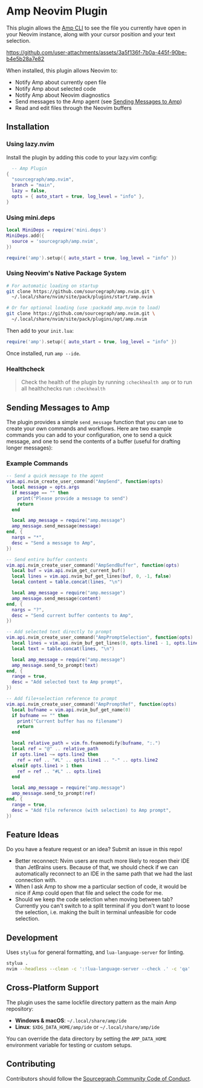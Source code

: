 # Amp Neovim Plugin

This plugin allows the [Amp CLI](https://ampcode.com/manual#cli) to see the file you currently have open in your Neovim instance, along with your cursor position and your text selection.

https://github.com/user-attachments/assets/3a5f136f-7b0a-445f-90be-b4e5b28a7e82

When installed, this plugin allows Neovim to:

- Notify Amp about currently open file
- Notify Amp about selected code
- Notify Amp about Neovim diagnostics
- Send messages to the Amp agent (see [Sending Messages to Amp](#sending-messages-to-amp))
- Read and edit files through the Neovim buffers

## Installation

### Using lazy.nvim

Install the plugin by adding this code to your lazy.vim config:

```lua
  -- Amp Plugin
{
  "sourcegraph/amp.nvim",
  branch = "main", 
  lazy = false,
  opts = { auto_start = true, log_level = "info" },
}
```

### Using mini.deps

```lua
local MiniDeps = require('mini.deps')
MiniDeps.add({
  source = 'sourcegraph/amp.nvim',
})

require('amp').setup({ auto_start = true, log_level = "info" })
```

### Using Neovim's Native Package System

```bash
# For automatic loading on startup
git clone https://github.com/sourcegraph/amp.nvim.git \
  ~/.local/share/nvim/site/pack/plugins/start/amp.nvim

# Or for optional loading (use :packadd amp.nvim to load)
git clone https://github.com/sourcegraph/amp.nvim.git \
  ~/.local/share/nvim/site/pack/plugins/opt/amp.nvim
```

Then add to your `init.lua`:

```lua
require('amp').setup({ auto_start = true, log_level = "info" })
```

Once installed, run `amp --ide`.

### Healthcheck
> Check the health of the plugin by running `:checkhealth amp` or to run all healthchecks run `:checkhealth`

## Sending Messages to Amp

The plugin provides a simple `send_message` function that you can use to create your own commands and workflows. Here are two example commands you can add to your configuration, one to send a quick message, and one to send the contents of a buffer (useful for drafting longer messages):

### Example Commands

```lua
-- Send a quick message to the agent
vim.api.nvim_create_user_command("AmpSend", function(opts)
  local message = opts.args
  if message == "" then
    print("Please provide a message to send")
    return
  end

  local amp_message = require("amp.message")
  amp_message.send_message(message)
end, {
  nargs = "*",
  desc = "Send a message to Amp",
})

-- Send entire buffer contents
vim.api.nvim_create_user_command("AmpSendBuffer", function(opts)
  local buf = vim.api.nvim_get_current_buf()
  local lines = vim.api.nvim_buf_get_lines(buf, 0, -1, false)
  local content = table.concat(lines, "\n")

  local amp_message = require("amp.message")
  amp_message.send_message(content)
end, {
  nargs = "?",
  desc = "Send current buffer contents to Amp",
})

-- Add selected text directly to prompt
vim.api.nvim_create_user_command("AmpPromptSelection", function(opts)
  local lines = vim.api.nvim_buf_get_lines(0, opts.line1 - 1, opts.line2, false)
  local text = table.concat(lines, "\n")

  local amp_message = require("amp.message")
  amp_message.send_to_prompt(text)
end, {
  range = true,
  desc = "Add selected text to Amp prompt",
})

-- Add file+selection reference to prompt
vim.api.nvim_create_user_command("AmpPromptRef", function(opts)
  local bufname = vim.api.nvim_buf_get_name(0)
  if bufname == "" then
    print("Current buffer has no filename")
    return
  end

  local relative_path = vim.fn.fnamemodify(bufname, ":.")
  local ref = "@" .. relative_path
  if opts.line1 ~= opts.line2 then
    ref = ref .. "#L" .. opts.line1 .. "-" .. opts.line2
  elseif opts.line1 > 1 then
    ref = ref .. "#L" .. opts.line1
  end

  local amp_message = require("amp.message")
  amp_message.send_to_prompt(ref)
end, {
  range = true,
  desc = "Add file reference (with selection) to Amp prompt",
})
```

## Feature Ideas

Do you have a feature request or an idea? Submit an issue in this repo!

- Better reconnect: Nvim users are much more likely to reopen their IDE than JetBrains users. Because of that, we should check if we can automatically reconnect to an IDE in the same path that we had the last connection with.
- When I ask Amp to show me a particular section of code, it would be nice if Amp could open that file and select the code for me.
- Should we keep the code selection when moving between tab? Currently you can't switch to a split terminal if you don't want to loose the selection, i.e. making the built in terminal unfeasible for code selection.

## Development

Uses `stylua` for general formatting, and `lua-language-server` for linting.

```bash
stylua .
nvim --headless --clean -c ':!lua-language-server --check .' -c 'qa'
```

## Cross-Platform Support

The plugin uses the same lockfile directory pattern as the main Amp repository:

- **Windows & macOS**: `~/.local/share/amp/ide`
- **Linux**: `$XDG_DATA_HOME/amp/ide` or `~/.local/share/amp/ide`

You can override the data directory by setting the `AMP_DATA_HOME` environment variable for testing or custom setups.

## Contributing

Contributors should follow the [Sourcegraph Community Code of Conduct](https://sourcegraph.notion.site/Sourcegraph-Community-Code-of-Conduct-c7cef6b270c84fb2882808d4d82995dd).
